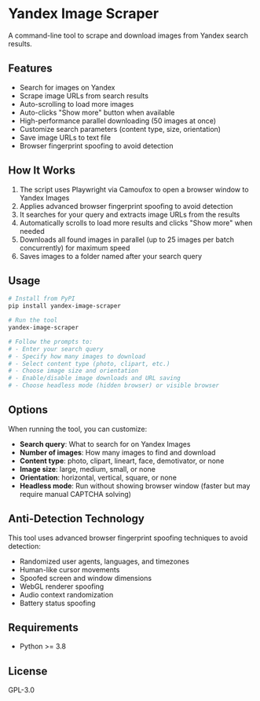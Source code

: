 # Yandex Image Scraper

A command-line tool to scrape and download images from Yandex search results.

## Features
- Search for images on Yandex
- Scrape image URLs from search results
- Auto-scrolling to load more images
- Auto-clicks "Show more" button when available
- High-performance parallel downloading (50 images at once)
- Customize search parameters (content type, size, orientation)
- Save image URLs to text file
- Browser fingerprint spoofing to avoid detection

## How It Works

1. The script uses Playwright via Camoufox to open a browser window to Yandex Images
2. Applies advanced browser fingerprint spoofing to avoid detection
3. It searches for your query and extracts image URLs from the results
4. Automatically scrolls to load more results and clicks "Show more" when needed
5. Downloads all found images in parallel (up to 25 images per batch concurrently) for maximum speed
6. Saves images to a folder named after your search query

## Usage
```bash
# Install from PyPI
pip install yandex-image-scraper

# Run the tool
yandex-image-scraper

# Follow the prompts to:
# - Enter your search query
# - Specify how many images to download
# - Select content type (photo, clipart, etc.)
# - Choose image size and orientation
# - Enable/disable image downloads and URL saving
# - Choose headless mode (hidden browser) or visible browser
```

## Options

When running the tool, you can customize:
- **Search query**: What to search for on Yandex Images
- **Number of images**: How many images to find and download
- **Content type**: photo, clipart, lineart, face, demotivator, or none
- **Image size**: large, medium, small, or none
- **Orientation**: horizontal, vertical, square, or none
- **Headless mode**: Run without showing browser window (faster but may require manual CAPTCHA solving)

## Anti-Detection Technology

This tool uses advanced browser fingerprint spoofing techniques to avoid detection:
- Randomized user agents, languages, and timezones
- Human-like cursor movements
- Spoofed screen and window dimensions
- WebGL renderer spoofing
- Audio context randomization
- Battery status spoofing

## Requirements
- Python >= 3.8

## License
GPL-3.0
